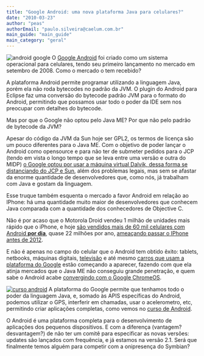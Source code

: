 ```yaml
---
title: "Google Android: uma nova plataforma Java para celulares?"
date: "2010-03-23"
author: "peas"
authorEmail: "paulo.silveira@caelum.com.br"
main_guide: "main_guide"
main_category: "geral"
---
```


![android google](http://upload.wikimedia.org/wikipedia/en/a/a5/Android-logo.jpg) O [Google Android](http://developer.android.com/) foi criado como um sistema operacional para celulares, tendo seu primeiro lançamento no mercado em setembro de 2008. Como o mercado o tem recebido?

A plataforma Android permite programar utilizando a linguagem Java, porém ela não roda bytecodes no padrão da JVM. O plugin do Android para Eclipse faz uma conversão do bytecode padrão JVM para o formato do Android, permitindo que possamos usar todo o poder da IDE sem nos preocupar com detalhes do bytecode.

Mas por que o Google não optou pelo Java ME? Por que não pelo padrão de bytecode da JVM?

Apesar do código da JVM da Sun hoje ser GPL2, os termos de licença são um pouco diferentes para o Java ME. Com o objetivo de poder lançar o Android como opensource e para não ter de submeter pedidos para o JCP (tendo em vista o longo tempo que se leva entre uma versão e outra do MIDP) [o Google optou por usar a máquina virtual Dalvik, dessa forma se distanciando do JCP e Sun](http://www.betaversion.org/~stefano/linotype/news/110/), além dos problemas legais, mas sem se afastar da enorme quantidade de desenvolvedores que, como nós, já trabalham com Java e gostam da linguagem.

Esse truque também esquenta o mercado a favor Android em relação ao IPhone: há uma quantidade muito maior de desenvolvedores que conhecem Java comparada com a quantidade dos conhecedores de Objective C.

Não é por acaso que o Motorola Droid vendeu 1 milhão de unidades mais rápido que o iPhone, e hoje [são vendidos mais de 60 mil celulares com Android **por dia**](http://www.mobilecrunch.com/2010/02/16/google-now-shipping-60000-android-handsets-per-day/), quase 22 milhões por ano, [ameaçando passar o IPhone antes de 2012](http://www.computerworld.com/s/article/9139026/Android_to_grab_No._2_spot_by_2012_says_Gartner).

E não é apenas no campo do celular que o Android tem obtido êxito: tablets, netbooks, máquinas digitais, [televisão](http://www.nytimes.com/2010/03/18/technology/18webtv.html) e até mesmo [carros que usam a plataforma do Google](http://thenextweb.com/mobile/2010/03/19/worlds-androidequipped-car-enters-production/) estão começando a aparecer, fazendo com que ela atinja mercados que o Java ME não conseguiu grande penetração, e quem sabe o Android acabe [convergindo com o Google ChromeOS](http://news.cnet.com/8301-30684_3-10402653-265.html).

[![curso android](http://www.caelum.com.br/imagens/cursos/fj57-icon.png)](http://www.caelum.com.br/curso/fj-57-desenvolvimento-google-android/) A plataforma do Google permite que tenhamos todo o poder da linguagem Java, e, somado às APIS específicas do Android, podemos utilizar o GPS, interferir em chamadas, usar o acelerometro, etc, permitindo criar aplicações completas, como vemos no [curso de Android](http://www.caelum.com.br/curso/fj-57-desenvolvimento-google-android/).

O Android é uma plataforma completa para o desenvolvimento de aplicações dos pequenos dispositivos. E com a diferença (vantagem? desvantagem?) de não ter um comitê para especificar as novas versões: updates são lançados com frequência, e já estamos na versão 2.1. Será que finalmente temos alguém para competir com a onipresença do Symbian?

